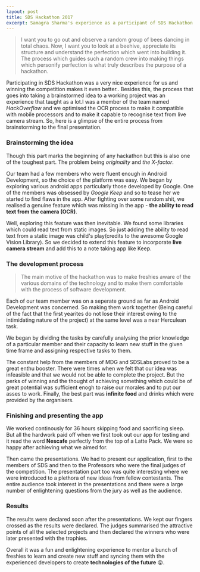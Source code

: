 ```yaml
---
layout: post
title: SDS Hackathon 2017
excerpt: Samagra Sharma's experience as a participant of SDS Hackathon 2017.
---
```


>I want you to go out and observe a random group of bees dancing in total chaos. Now, I want you to look at a beehive, appreciate its structure and understand the perfection which went into building it. The process which guides such a random crew into making things which personify perfection is what truly describes the purpose of a hackathon.

Participating in SDS Hackathon was a very nice experience for us and winning the competition makes it even better..  Besides this, the process that goes into taking a brainstormed idea to a working project was an experience that taught as a lot.I was a member of the team named _HackOverflow_ and we optimised the OCR process to make it compatible with mobile processors and to make it capable to recognise text from live camera stream. So, here is a glimpse of the entire process from brainstorming to the final presentation.

### Brainstorming the idea
Though this part marks the beginning of any hackathon but this is also one of the toughest part. The problem being _originality_ and _the X-factor_.

 Our team had a few members who were fluent enough in Android Development, so the choice of the platform was easy. We began by exploring various android apps particularly those developed by Google. One of the members was obsessed by _Google Keep_ and so to tease her we started to find flaws in the app. After fighting over some random shit, we realised a genuine feature which was missing in the app - __the ability to read text from the camera (OCR)__.

 Well, exploring this feature was then inevitable. We found some libraries which could read text from static images. So just adding the ability to read text from a static image was child's play(credits to the awesome Google Vision Library). So we decided to extend this feature to incorporate __live camera stream__ and add this to a note taking app like Keep.

### The development process

>The main motive of the hackathon was to make freshies aware of the various domains of the technology and to make them comfortable with the process of software development.

Each of our team member was on a seperate ground as far as Android Development was concerned. So making them work together (Being careful of the fact that the first yearites do  not lose their interest owing to the intimidating nature of the project) at the same level was a near Herculean task.

We began by dividing the tasks by carefully analysing the prior knowledge of a particular member and their capacity to learn new stuff in the given time frame and assigning respective tasks to them.

The constant help from the members of MDG and SDSLabs proved to be a great enthu booster. There were times when we felt that our idea was infeasible and that we would not be able to complete the project. But the perks of winning and the thought of achieving something which could be of great potential was sufficient enogh to raise our morales and to put our asses to work. Finally, the best part was __infinite food__ and drinks which were provided by the organisers.

### Finishing and presenting the app

We worked continously for 36 hours skipping food and sacrificing sleep. But all the hardwork paid off when we first took out our app for testing and it read the word **Nescafe** perfectly from the top of a Latte Pack. We were so happy after achieving what we aimed for.

Then came the presentations. We had to present our application, first to the members of SDS and then to the Professors who were the final judges of the competition. The presentation part too was quite interesting where we were introduced to a plethora of new ideas from fellow contestants. The entire audience took interest in the presentations and there were a large number of enlightening questions from the jury as well as the audience.

### Results

The results were declared soon after the presentations. We kept our fingers crossed as the results were declared. The judges summarised the attractive points of all the selected projects and then declared the winners who were later presented with the trophies.

Overall it was a fun and enlightening experience to mentor a bunch of freshies to learn and create new stuff and syncing them with the experienced developers to create **technologies of the future** :stuck_out_tongue_closed_eyes:.
